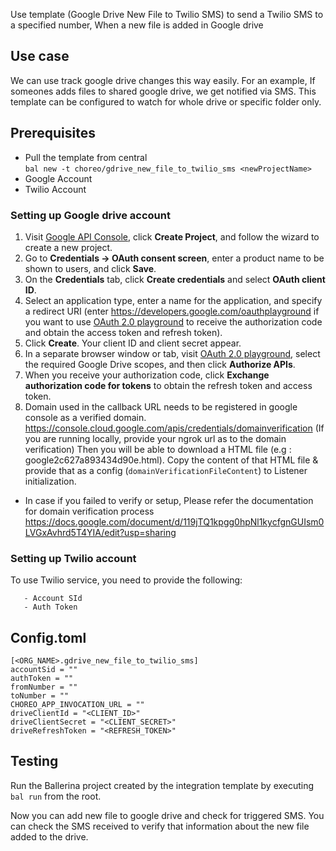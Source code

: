 Use template (Google Drive New File to Twilio SMS) to send a Twilio SMS to a specified number, When a new file is added in Google drive

## Use case
We can use track google drive changes this way easily. For an example, If someones adds files to shared google drive, we
get notified via SMS. This template can be configured to watch for whole drive or specific folder only.


## Prerequisites
* Pull the template from central  
`bal new -t choreo/gdrive_new_file_to_twilio_sms <newProjectName>`
* Google Account
* Twilio Account

### Setting up Google drive account
1. Visit [Google API Console](https://console.developers.google.com), click **Create Project**, and follow the wizard to create a new project.
2. Go to **Credentials -> OAuth consent screen**, enter a product name to be shown to users, and click **Save**.
3. On the **Credentials** tab, click **Create credentials** and select **OAuth client ID**. 
4. Select an application type, enter a name for the application, and specify a redirect URI (enter https://developers.google.com/oauthplayground if you want to use 
[OAuth 2.0 playground](https://developers.google.com/oauthplayground) to receive the authorization code and obtain the 
access token and refresh token). 
5. Click **Create**. Your client ID and client secret appear. 
6. In a separate browser window or tab, visit [OAuth 2.0 playground](https://developers.google.com/oauthplayground), select the required Google Drive scopes, and then click **Authorize APIs**.
7. When you receive your authorization code, click **Exchange authorization code for tokens** to obtain the refresh token and access token.
8. Domain used in the callback URL needs to be registered in google console as a verified domain.
https://console.cloud.google.com/apis/credentials/domainverification
(If you are running locally, provide your ngrok url as to the domain verification)
Then you will be able to download a HTML file (e.g : google2c627a893434d90e.html). 
Copy the content of that HTML file & provide that as a config (`domainVerificationFileContent`) to Listener initialization.

* In case if you failed to verify or setup, Please refer the documentation for domain verification process 
https://docs.google.com/document/d/119jTQ1kpgg0hpNl1kycfgnGUIsm0LVGxAvhrd5T4YIA/edit?usp=sharing

### Setting up Twilio account

To use Twilio service, you need to provide the following:

       - Account SId
       - Auth Token

## Config.toml 
```
[<ORG_NAME>.gdrive_new_file_to_twilio_sms]
accountSid = ""
authToken = ""
fromNumber = ""
toNumber = ""
CHOREO_APP_INVOCATION_URL = ""
driveClientId = "<CLIENT_ID>"
driveClientSecret = "<CLIENT_SECRET>"
driveRefreshToken = "<REFRESH_TOKEN>"
```

## Testing
Run the Ballerina project created by the integration template by executing `bal run` from the root. 

Now you can add new file to google drive and check for triggered SMS.
You can check the SMS received to verify that information about the new file added to the drive.

